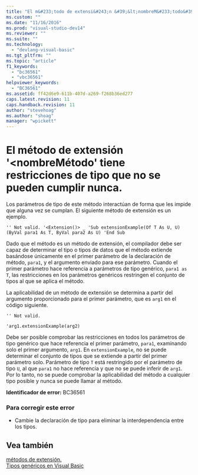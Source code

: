 ```yaml
---
title: "El m&#233;todo de extensi&#243;n &#39;&lt;nombreM&#233;todo&#39; tiene restricciones de tipo que no se pueden cumplir nunca. | Microsoft Docs"
ms.custom: ""
ms.date: "11/16/2016"
ms.prod: "visual-studio-dev14"
ms.reviewer: ""
ms.suite: ""
ms.technology: 
  - "devlang-visual-basic"
ms.tgt_pltfrm: ""
ms.topic: "article"
f1_keywords: 
  - "bc36561"
  - "vbc36561"
helpviewer_keywords: 
  - "BC36561"
ms.assetid: ff42d6e9-611b-407d-a269-f268b36ed277
caps.latest.revision: 11
caps.handback.revision: 11
author: "stevehoag"
ms.author: "shoag"
manager: "wpickett"
---
```

# El m&#233;todo de extensi&#243;n &#39;&lt;nombreM&#233;todo&#39; tiene restricciones de tipo que no se pueden cumplir nunca.
Los parámetros de tipo de este método interactúan de forma que les impide que alguna vez se cumplan. El siguiente método de extensión es un ejemplo.  
  
```  
'' Not valid. '<Extension()> _ 'Sub extensionExample(Of T As U, U)(ByVal para1 As T, ByVal para2 As U) 'End Sub  
```  
  
 Dado que el método es un método de extensión, el compilador debe ser capaz de determinar el tipo o tipos de datos que el método extiende basándose únicamente en el primer parámetro de la declaración de método, `para1`, y el argumento enviado para ese parámetro. Cuando el primer parámetro hace referencia a parámetros de tipo genérico, `para1 as T`, las restricciones en los parámetros genéricos restringen el conjunto de tipos al que se aplica el método.  
  
 La aplicabilidad de un método de extensión se determina a partir del argumento proporcionado para el primer parámetro, que es `arg1` en el código siguiente.  
  
 `'' Not valid.`  
  
 `'arg1.extensionExample(arg2)`  
  
 Debe ser posible comprobar las restricciones en todos los parámetros de tipo genérico que hace referencia el primer parámetro, `para1`, examinando solo el primer argumento, `arg1`. En `extensionExample`, no se puede determinar el conjunto de tipos que se extiende a partir del primer parámetro solo. Parámetro de tipo `T` está restringido por el parámetro de tipo `U`, al que `para1` no hace referencia y que no se puede inferir de `arg1`. Por lo tanto, no se puede comprobar la aplicabilidad del método a cualquier tipo posible y nunca se puede llamar al método.  
  
 **Identificador de error:** BC36561  
  
### Para corregir este error  
  
-   Cambie la declaración de tipo para eliminar la interdependencia entre los tipos.  
  
## Vea también  
 [métodos de extensión.](../Topic/Extension%20Methods%20\(Visual%20Basic\).md)   
 [Tipos genéricos en Visual Basic](../Topic/Generic%20Types%20in%20Visual%20Basic%20\(Visual%20Basic\).md)